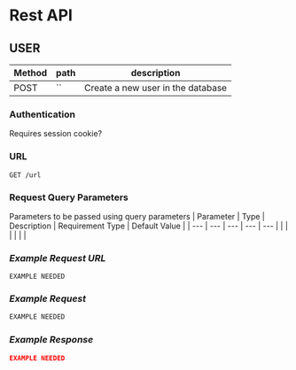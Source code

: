 # Rest API

## USER

|Method|path|description|
|----|----|----|
|POST|``|Create a new user in the database|

### Authentication
Requires session cookie?

### URL
`GET /url`


### Request Query Parameters
Parameters to be passed using query parameters
| Parameter |   Type  | Description | Requirement Type | Default Value |
| --- | --- | --- | --- | --- |
|  |  |   |  |  |

### _Example Request URL_

```
EXAMPLE NEEDED
```

### _Example Request_

```javascript
EXAMPLE NEEDED
```

### _Example Response_
```json
EXAMPLE NEEDED
```
